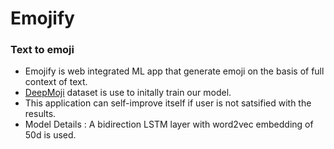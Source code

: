 # Emojify
### Text to emoji

- Emojify is web integrated ML app that generate emoji on the basis of full context of text.
- [DeepMoji](https://github.com/bfelbo/DeepMoji) dataset is use to initally train our model.
- This application can self-improve itself if user is not satsified with the results.
- Model Details :  A bidirection LSTM layer with word2vec embedding of 50d is used.
